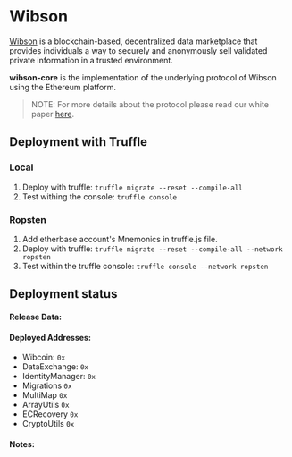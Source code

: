 # Wibson
[Wibson](https://wibson.org/) is a blockchain-based, decentralized data marketplace that provides individuals a way to securely and anonymously sell validated private information in a trusted environment.

**wibson-core** is the implementation of the underlying protocol of Wibson using the Ethereum platform.

> NOTE: For more details about the protocol please read our white paper [here](https://wibson.org/).

## Deployment with Truffle
### Local
1. Deploy with truffle: `truffle migrate --reset --compile-all`
2. Test withing the console: `truffle console`

### Ropsten

1. Add etherbase account's Mnemonics in truffle.js file.
2. Deploy with truffle: `truffle migrate --reset --compile-all --network ropsten`
3. Test within the truffle console: `truffle console --network ropsten`

## Deployment status

#### Release Data: 
#### Deployed Addresses:

-   Wibcoin: `0x`
-   DataExchange: `0x`
-   IdentityManager: `0x`
-   Migrations `0x`
-   MultiMap `0x`
-   ArrayUtils `0x`
-   ECRecovery `0x`
-   CryptoUtils `0x`
    
#### Notes:
